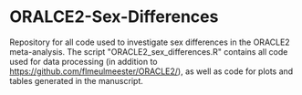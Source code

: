 # ORALCE2-Sex-Differences
Repository for all code used to investigate sex differences in the ORACLE2 meta-analysis.
The script "ORACLE2_sex_differences.R" contains all code used for data processing (in addition to https://github.com/flmeulmeester/ORACLE2/), 
as well as code for plots and tables generated in the manuscript.
